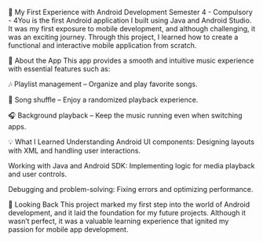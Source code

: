 🚀 My First Experience with Android Development
Semester 4 - Compulsory - 4You is the first Android application I built using Java and Android Studio. It was my first exposure to mobile development, and although challenging, it was an exciting journey. Through this project, I learned how to create a functional and interactive mobile application from scratch.

📱 About the App
This app provides a smooth and intuitive music experience with essential features such as:

🎶 Playlist management – Organize and play favorite songs.

🔀 Song shuffle – Enjoy a randomized playback experience.

🎧 Background playback – Keep the music running even when switching apps.

💡 What I Learned
Understanding Android UI components: Designing layouts with XML and handling user interactions.

Working with Java and Android SDK: Implementing logic for media playback and user controls.

Debugging and problem-solving: Fixing errors and optimizing performance.

🎯 Looking Back
This project marked my first step into the world of Android development, and it laid the foundation for my future projects. Although it wasn’t perfect, it was a valuable learning experience that ignited my passion for mobile app development.
